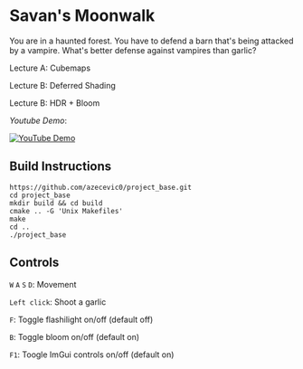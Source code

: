 # Savan's Moonwalk

You are in a haunted forest. You have to defend a barn that's being attacked by a vampire. What's better defense against vampires than garlic?

Lecture A:  Cubemaps

Lecture B: Deferred Shading

Lecture B: HDR + Bloom

*Youtube Demo*:

[![YouTube Demo](https://img.youtube.com/vi/wlNTvOyBPus/maxresdefault.jpg)](https://www.youtube.com/watch?v=wlNTvOyBPus)

## Build Instructions

```
https://github.com/azecevic0/project_base.git
cd project_base
mkdir build && cd build
cmake .. -G 'Unix Makefiles'
make
cd ..
./project_base
```

## Controls
`W` `A` `S` `D`: Movement

`Left click`: Shoot a garlic

`F`: Toggle flashilight on/off (default off)

`B`: Toggle bloom on/off (default on)

`F1`: Toogle ImGui controls on/off (default on)
